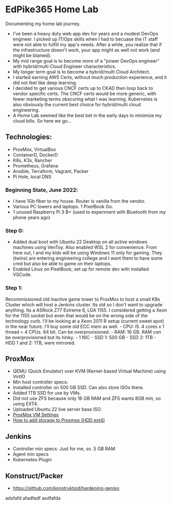 # EdPike365 Home Lab

Documenting my home lab journey.

- I've been a heavy duty web app dev for years and a modest DevOps engineer. I picked up IT/Ops skills when I had to becuase the IT staff were not able to fulfill my app's needs. After a while, you realize that if the infrastructure doesn't work, your app might as well not work (and might be blamed).
- My mid range goal is to become more of a "power DevOps engineer" with hybrid/multi Cloud Engineer characteristics.
- My longer term goal is to become a hybrid/multi Cloud Architect.
- I started earning AWS Certs, without much production experience, and it did not feel like deep learning. 
- I decided to get various CNCF certs up to CKAD then loop back to vendor specific certs. The CNCF certs would be more generic, with fewer marketing terms obscuring what I was learning. Kubernetes is also obviously the current best choice for hybrid/multi cloud engineering.
- A Home Lab seemed like the best bet in the early days to minimize my cloud bills. So here we go...

## Technologies: 

- ProxMox, VirtualBox
- ContainerD, DockerD
- K8s, K3s, Rancher
- Prometheus, Grafana
- Ansible, Terraform, Vagrant, Packer
- Pi Hole, local DNS

### Beginning State, June 2022:

- I have 1Gb fiber to my house. Router is vanilla from the vendor.
- Various PC towers and laptops. 1 PixelBook Go.
- 1 unused Raspberry Pi 3 B+ (used to experiment with Bluetooth from my phone years ago)

### Step 0: 

- Added dual boot with Ubuntu 22 Desktop on all active windows machines using VenToy. Also enabled WSL 2 for convenience. From here out, I and my kids will be using Windows 11 only for gaming. They (twins) are entering engineering college and I want them to have some cred but also be able to game on their laptops.
- Enabled Linux on PixelBook, set up for remote dev with installed VSCode.

### Step 1: 

Recommissioned old inactive game tower to ProxMox to host a small K8s Cluster which will host a Jenkins cluster. Its old so I don't want to upgrade anything. Its a ASRock Z77 Extreme 6, LGA 1155. I considered getting a Xeon for the 1155 socket but even that would be on the wrong side of the technology curb. I'll be looking at a Xeon 2011 R setup (current sweet spot) in the near future. I'll buy some old ECC mem as well.
    - CPU: I5. 4 cores x 1 thread = 4 CPUs. 64 bit. Can be overprovisioned.
    - RAM: 16 GB. RAM *can* be overprovisioned but its hinky.
    - 1 NIC
    - SSD 1: 500 GB
    - SSD 2: 1TB
    - HDD 1 and 2: 1TB, were mirrored.

## ProxMox

- QEMU (Quick Emulator) over KVM (Kernel-based Virtual Machine) using VirtIO
- Min host controller specs:
- Installed controller on 500 GB SSD. Can also store ISOs there.
- Added 1TB SSD for use by VMs.
- Did not use ZFS because only 16 GB RAM and ZFS wants 8GB min, so using EXT4. 
- Uploaded Ubuntu 22 live server base ISO.
- [ProxMox VM Settings](https://pve.proxmox.com/wiki/Qemu/KVM_Virtual_Machines#qm_virtual_machines_settings)
- [How to add storage to Proxmox (HDD ext4)](https://nubcakes.net/index.php/2019/03/05/how-to-add-storage-to-proxmox/)


## Jenkins

- Controller min specs: Just for me, so .5 GB RAM
- Agent min specs
- Kubernetes Plugin

## Konstruct/Packer

- https://github.com/konstruktoid/hardening-geniso

adsfafd
afadfadf
asdfafda